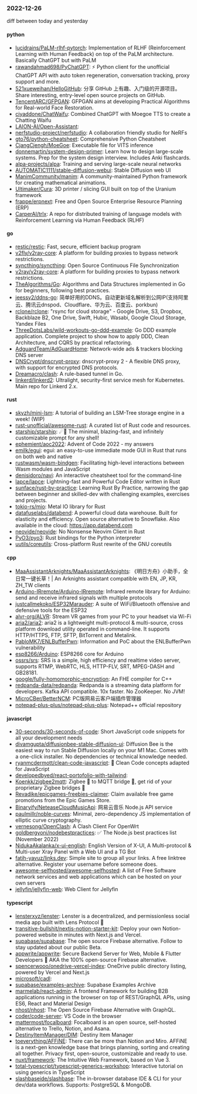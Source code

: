 ### 2022-12-26
diff between today and yesterday

#### python
* [lucidrains/PaLM-rlhf-pytorch](https://github.com/lucidrains/PaLM-rlhf-pytorch): Implementation of RLHF (Reinforcement Learning with Human Feedback) on top of the PaLM architecture. Basically ChatGPT but with PaLM
* [rawandahmad698/PyChatGPT](https://github.com/rawandahmad698/PyChatGPT): ⚡️ Python client for the unofficial ChatGPT API with auto token regeneration, conversation tracking, proxy support and more.
* [521xueweihan/HelloGitHub](https://github.com/521xueweihan/HelloGitHub): 分享 GitHub 上有趣、入门级的开源项目。Share interesting, entry-level open source projects on GitHub.
* [TencentARC/GFPGAN](https://github.com/TencentARC/GFPGAN): GFPGAN aims at developing Practical Algorithms for Real-world Face Restoration.
* [cjyaddone/ChatWaifu](https://github.com/cjyaddone/ChatWaifu): Combined ChatGPT with Moegoe TTS to create a Chatting Waifu
* [LAION-AI/Open-Assistant](https://github.com/LAION-AI/Open-Assistant): 
* [nerfstudio-project/nerfstudio](https://github.com/nerfstudio-project/nerfstudio): A collaboration friendly studio for NeRFs
* [gto76/python-cheatsheet](https://github.com/gto76/python-cheatsheet): Comprehensive Python Cheatsheet
* [CjangCjengh/MoeGoe](https://github.com/CjangCjengh/MoeGoe): Executable file for VITS inference
* [donnemartin/system-design-primer](https://github.com/donnemartin/system-design-primer): Learn how to design large-scale systems. Prep for the system design interview. Includes Anki flashcards.
* [alpa-projects/alpa](https://github.com/alpa-projects/alpa): Training and serving large-scale neural networks
* [AUTOMATIC1111/stable-diffusion-webui](https://github.com/AUTOMATIC1111/stable-diffusion-webui): Stable Diffusion web UI
* [ManimCommunity/manim](https://github.com/ManimCommunity/manim): A community-maintained Python framework for creating mathematical animations.
* [Ultimaker/Cura](https://github.com/Ultimaker/Cura): 3D printer / slicing GUI built on top of the Uranium framework
* [frappe/erpnext](https://github.com/frappe/erpnext): Free and Open Source Enterprise Resource Planning (ERP)
* [CarperAI/trlx](https://github.com/CarperAI/trlx): A repo for distributed training of language models with Reinforcement Learning via Human Feedback (RLHF)

#### go
* [restic/restic](https://github.com/restic/restic): Fast, secure, efficient backup program
* [v2fly/v2ray-core](https://github.com/v2fly/v2ray-core): A platform for building proxies to bypass network restrictions.
* [syncthing/syncthing](https://github.com/syncthing/syncthing): Open Source Continuous File Synchronization
* [v2ray/v2ray-core](https://github.com/v2ray/v2ray-core): A platform for building proxies to bypass network restrictions.
* [TheAlgorithms/Go](https://github.com/TheAlgorithms/Go): Algorithms and Data Structures implemented in Go for beginners, following best practices.
* [jeessy2/ddns-go](https://github.com/jeessy2/ddns-go): 简单好用的DDNS。自动更新域名解析到公网IP(支持阿里云、腾讯云dnspod、Cloudflare、华为云、百度云、porkbun)
* [rclone/rclone](https://github.com/rclone/rclone): "rsync for cloud storage" - Google Drive, S3, Dropbox, Backblaze B2, One Drive, Swift, Hubic, Wasabi, Google Cloud Storage, Yandex Files
* [ThreeDotsLabs/wild-workouts-go-ddd-example](https://github.com/ThreeDotsLabs/wild-workouts-go-ddd-example): Go DDD example application. Complete project to show how to apply DDD, Clean Architecture, and CQRS by practical refactoring.
* [AdguardTeam/AdGuardHome](https://github.com/AdguardTeam/AdGuardHome): Network-wide ads & trackers blocking DNS server
* [DNSCrypt/dnscrypt-proxy](https://github.com/DNSCrypt/dnscrypt-proxy): dnscrypt-proxy 2 - A flexible DNS proxy, with support for encrypted DNS protocols.
* [Dreamacro/clash](https://github.com/Dreamacro/clash): A rule-based tunnel in Go.
* [linkerd/linkerd2](https://github.com/linkerd/linkerd2): Ultralight, security-first service mesh for Kubernetes. Main repo for Linkerd 2.x.

#### rust
* [skyzh/mini-lsm](https://github.com/skyzh/mini-lsm): A tutorial of building an LSM-Tree storage engine in a week! (WIP)
* [rust-unofficial/awesome-rust](https://github.com/rust-unofficial/awesome-rust): A curated list of Rust code and resources.
* [starship/starship](https://github.com/starship/starship): ☄🌌️ The minimal, blazing-fast, and infinitely customizable prompt for any shell!
* [ephemient/aoc2022](https://github.com/ephemient/aoc2022): Advent of Code 2022 - my answers
* [emilk/egui](https://github.com/emilk/egui): egui: an easy-to-use immediate mode GUI in Rust that runs on both web and native
* [rustwasm/wasm-bindgen](https://github.com/rustwasm/wasm-bindgen): Facilitating high-level interactions between Wasm modules and JavaScript
* [denisidoro/navi](https://github.com/denisidoro/navi): An interactive cheatsheet tool for the command-line
* [lapce/lapce](https://github.com/lapce/lapce): Lightning-fast and Powerful Code Editor written in Rust
* [sunface/rust-by-practice](https://github.com/sunface/rust-by-practice): Learning Rust By Practice, narrowing the gap between beginner and skilled-dev with challenging examples, exercises and projects.
* [tokio-rs/mio](https://github.com/tokio-rs/mio): Metal IO library for Rust
* [datafuselabs/databend](https://github.com/datafuselabs/databend): A powerful cloud data warehouse. Built for elasticity and efficiency. Open source alternative to Snowflake. Also available in the cloud: https://app.databend.com
* [neovide/neovide](https://github.com/neovide/neovide): No Nonsense Neovim Client in Rust
* [PyO3/pyo3](https://github.com/PyO3/pyo3): Rust bindings for the Python interpreter
* [uutils/coreutils](https://github.com/uutils/coreutils): Cross-platform Rust rewrite of the GNU coreutils

#### cpp
* [MaaAssistantArknights/MaaAssistantArknights](https://github.com/MaaAssistantArknights/MaaAssistantArknights): 《明日方舟》小助手，全日常一键长草！| An Arknights assistant compatible with EN, JP, KR, ZH_TW clients
* [Arduino-IRremote/Arduino-IRremote](https://github.com/Arduino-IRremote/Arduino-IRremote): Infrared remote library for Arduino: send and receive infrared signals with multiple protocols
* [justcallmekoko/ESP32Marauder](https://github.com/justcallmekoko/ESP32Marauder): A suite of WiFi/Bluetooth offensive and defensive tools for the ESP32
* [alvr-org/ALVR](https://github.com/alvr-org/ALVR): Stream VR games from your PC to your headset via Wi-Fi
* [aria2/aria2](https://github.com/aria2/aria2): aria2 is a lightweight multi-protocol & multi-source, cross platform download utility operated in command-line. It supports HTTP/HTTPS, FTP, SFTP, BitTorrent and Metalink.
* [PabloMK7/ENLBufferPwn](https://github.com/PabloMK7/ENLBufferPwn): Information and PoC about the ENLBufferPwn vulnerability
* [esp8266/Arduino](https://github.com/esp8266/Arduino): ESP8266 core for Arduino
* [ossrs/srs](https://github.com/ossrs/srs): SRS is a simple, high efficiency and realtime video server, supports RTMP, WebRTC, HLS, HTTP-FLV, SRT, MPEG-DASH and GB28181.
* [google/fully-homomorphic-encryption](https://github.com/google/fully-homomorphic-encryption): An FHE compiler for C++
* [redpanda-data/redpanda](https://github.com/redpanda-data/redpanda): Redpanda is a streaming data platform for developers. Kafka API compatible. 10x faster. No ZooKeeper. No JVM!
* [MicroCBer/BetterNCM](https://github.com/MicroCBer/BetterNCM): PC版网易云客户端插件管理器
* [notepad-plus-plus/notepad-plus-plus](https://github.com/notepad-plus-plus/notepad-plus-plus): Notepad++ official repository

#### javascript
* [30-seconds/30-seconds-of-code](https://github.com/30-seconds/30-seconds-of-code): Short JavaScript code snippets for all your development needs
* [divamgupta/diffusionbee-stable-diffusion-ui](https://github.com/divamgupta/diffusionbee-stable-diffusion-ui): Diffusion Bee is the easiest way to run Stable Diffusion locally on your M1 Mac. Comes with a one-click installer. No dependencies or technical knowledge needed.
* [ryanmcdermott/clean-code-javascript](https://github.com/ryanmcdermott/clean-code-javascript): 🛁 Clean Code concepts adapted for JavaScript
* [developedbyed/react-portofolio-with-tailwind](https://github.com/developedbyed/react-portofolio-with-tailwind): 
* [Koenkk/zigbee2mqtt](https://github.com/Koenkk/zigbee2mqtt): Zigbee 🐝 to MQTT bridge 🌉, get rid of your proprietary Zigbee bridges 🔨
* [Revadike/epicgames-freebies-claimer](https://github.com/Revadike/epicgames-freebies-claimer): Claim available free game promotions from the Epic Games Store.
* [Binaryify/NeteaseCloudMusicApi](https://github.com/Binaryify/NeteaseCloudMusicApi): 网易云音乐 Node.js API service
* [paulmillr/noble-curves](https://github.com/paulmillr/noble-curves): Minimal, zero-dependency JS implementation of elliptic curve cryptography.
* [vernesong/OpenClash](https://github.com/vernesong/OpenClash): A Clash Client For OpenWrt
* [goldbergyoni/nodebestpractices](https://github.com/goldbergyoni/nodebestpractices): ✅ The Node.js best practices list (November 2022)
* [NidukaAkalanka/x-ui-english](https://github.com/NidukaAkalanka/x-ui-english): English Version of X-UI, A Multi-protocol & Multi-user Xray Panel with a Web UI and a TG Bot
* [fatih-yavuz/links.dev](https://github.com/fatih-yavuz/links.dev): Simple site to group all your links. A free linktree alternative. Register your username before someone does.
* [awesome-selfhosted/awesome-selfhosted](https://github.com/awesome-selfhosted/awesome-selfhosted): A list of Free Software network services and web applications which can be hosted on your own servers
* [jellyfin/jellyfin-web](https://github.com/jellyfin/jellyfin-web): Web Client for Jellyfin

#### typescript
* [lensterxyz/lenster](https://github.com/lensterxyz/lenster): Lenster is a decentralized, and permissionless social media app built with Lens Protocol 🌿
* [transitive-bullshit/nextjs-notion-starter-kit](https://github.com/transitive-bullshit/nextjs-notion-starter-kit): Deploy your own Notion-powered website in minutes with Next.js and Vercel.
* [supabase/supabase](https://github.com/supabase/supabase): The open source Firebase alternative. Follow to stay updated about our public Beta.
* [appwrite/appwrite](https://github.com/appwrite/appwrite): Secure Backend Server for Web, Mobile & Flutter Developers 🚀 AKA the 100% open-source Firebase alternative.
* [spencerwooo/onedrive-vercel-index](https://github.com/spencerwooo/onedrive-vercel-index): OneDrive public directory listing, powered by Vercel and Next.js
* [microsoft/cadl](https://github.com/microsoft/cadl): 
* [supabase/examples-archive](https://github.com/supabase/examples-archive): Supabase Examples Archive
* [marmelab/react-admin](https://github.com/marmelab/react-admin): A frontend Framework for building B2B applications running in the browser on top of REST/GraphQL APIs, using ES6, React and Material Design
* [nhost/nhost](https://github.com/nhost/nhost): The Open Source Firebase Alternative with GraphQL.
* [coder/code-server](https://github.com/coder/code-server): VS Code in the browser
* [mattermost/focalboard](https://github.com/mattermost/focalboard): Focalboard is an open source, self-hosted alternative to Trello, Notion, and Asana.
* [DestinyItemManager/DIM](https://github.com/DestinyItemManager/DIM): Destiny Item Manager
* [toeverything/AFFiNE](https://github.com/toeverything/AFFiNE): There can be more than Notion and Miro. AFFiNE is a next-gen knowledge base that brings planning, sorting and creating all together. Privacy first, open-source, customizable and ready to use.
* [nuxt/framework](https://github.com/nuxt/framework): The Intuitive Web Framework, based on Vue 3.
* [total-typescript/typescript-generics-workshop](https://github.com/total-typescript/typescript-generics-workshop): Interactive tutorial on using generics in TypeScript
* [slashbaseide/slashbase](https://github.com/slashbaseide/slashbase): The in-browser database IDE & CLI for your dev/data workflows. Supports: PostgreSQL & MongoDB.
